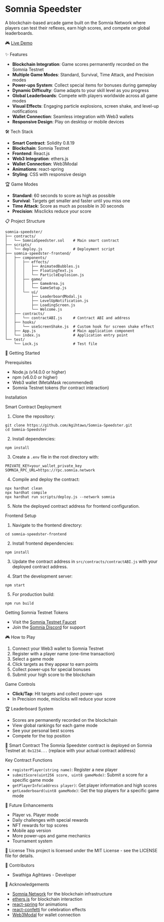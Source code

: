 # Somnia Speedster

A blockchain-based arcade game built on the Somnia Network where players can test their reflexes, earn high scores, and compete on global leaderboards.

🎮 [Live Demo](https://somnia-speedster.vercel.app/)

✨ Features
- **Blockchain Integration**: Game scores permanently recorded on the Somnia Testnet
- **Multiple Game Modes**: Standard, Survival, Time Attack, and Precision modes
- **Power-ups System**: Collect special items for bonuses during gameplay
- **Dynamic Difficulty**: Game adapts to your skill level as you progress
- **Global Leaderboards**: Compete with players worldwide across all game modes
- **Visual Effects**: Engaging particle explosions, screen shake, and level-up notifications
- **Wallet Connection**: Seamless integration with Web3 wallets
- **Responsive Design**: Play on desktop or mobile devices

🛠️ Tech Stack
- **Smart Contract**: Solidity 0.8.19
- **Blockchain**: Somnia Testnet
- **Frontend**: React.js
- **Web3 Integration**: ethers.js
- **Wallet Connection**: Web3Modal
- **Animations**: react-spring
- **Styling**: CSS with responsive design

🏆 Game Modes
- **Standard**: 60 seconds to score as high as possible
- **Survival**: Targets get smaller and faster until you miss one
- **Time Attack**: Score as much as possible in 30 seconds
- **Precision**: Misclicks reduce your score

📋 Project Structure
```
somnia-speedster/
├── contracts/
│   └── SomniaSpeedster.sol    # Main smart contract
├── scripts/
│   └── deploy.js              # Deployment script
├── somnia-speedster-frontend/
│   ├── components/
│   │   ├── effects/
│   │   │   ├── AnimatedBubbles.js
│   │   │   ├── FloatingText.js
│   │   │   └── ParticleExplosion.js
│   │   ├── game/
│   │   │   ├── GameArea.js
│   │   │   └── GameSetup.js
│   │   └── ui/
│   │       ├── LeaderboardModal.js
│   │       ├── LevelUpNotification.js
│   │       ├── LoadingScreen.js
│   │       └── Welcome.js
│   ├── contracts/
│   │   └── contractABI.js     # Contract ABI and address
│   ├── hooks/
│   │   └── useScreenShake.js  # Custom hook for screen shake effect
│   ├── App.js                 # Main application component
│   └── index.js               # Application entry point
└── test/
    └── Lock.js                # Test file
```

🚀 Getting Started

Prerequisites
- Node.js (v14.0.0 or higher)
- npm (v6.0.0 or higher)
- Web3 wallet (MetaMask recommended)
- Somnia Testnet tokens (for contract interaction)

Installation

Smart Contract Deployment
1. Clone the repository:
```
git clone https://github.com/Agihtaws/Somnia-Speedster.git
cd Somnia-Speedster
```

2. Install dependencies:
```
npm install
```

3. Create a `.env` file in the root directory with:
```
PRIVATE_KEY=your_wallet_private_key
SOMNIA_RPC_URL=https://rpc.somnia.network
```

4. Compile and deploy the contract:
```
npx hardhat clean
npx hardhat compile
npx hardhat run scripts/deploy.js --network somnia
```

5. Note the deployed contract address for frontend configuration.

Frontend Setup
1. Navigate to the frontend directory:
```
cd somnia-speedster-frontend
```

2. Install frontend dependencies:
```
npm install
```

3. Update the contract address in `src/contracts/contractABI.js` with your deployed contract address.

4. Start the development server:
```
npm start
```

5. For production build:
```
npm run build
```

Getting Somnia Testnet Tokens
- Visit the [Somnia Testnet Faucet](https://faucet.somnia.network)
- Join the [Somnia Discord](https://discord.gg/somnia) for support

🎮 How to Play
1. Connect your Web3 wallet to Somnia Testnet
2. Register with a player name (one-time transaction)
3. Select a game mode
4. Click targets as they appear to earn points
5. Collect power-ups for special bonuses
6. Submit your high score to the blockchain

Game Controls
- **Click/Tap**: Hit targets and collect power-ups
- In Precision mode, misclicks will reduce your score

🏆 Leaderboard System
- Scores are permanently recorded on the blockchain
- View global rankings for each game mode
- See your personal best scores
- Compete for the top position

🔗 Smart Contract
The Somnia Speedster contract is deployed on Somnia Testnet at:
`0x1234...` (replace with your actual contract address)

Key Contract Functions
- `registerPlayer(string name)`: Register a new player
- `submitScore(uint256 score, uint8 gameMode)`: Submit a score for a specific game mode
- `getPlayerInfo(address player)`: Get player information and high scores
- `getLeaderboard(uint8 gameMode)`: Get the top players for a specific game mode

🎯 Future Enhancements
- Player vs. Player mode
- Daily challenges with special rewards
- NFT rewards for top scores
- Mobile app version
- More power-ups and game mechanics
- Tournament system

📄 License
This project is licensed under the MIT License - see the LICENSE file for details.

👥 Contributors
- Swathiga Agihtaws - Developer

🙏 Acknowledgements
- [Somnia Network](https://somnia.network) for the blockchain infrastructure
- [ethers.js](https://docs.ethers.io/) for blockchain interaction
- [react-spring](https://react-spring.io/) for animations
- [react-confetti](https://github.com/alampros/react-confetti) for celebration effects
- [Web3Modal](https://github.com/Web3Modal/web3modal) for wallet connection
